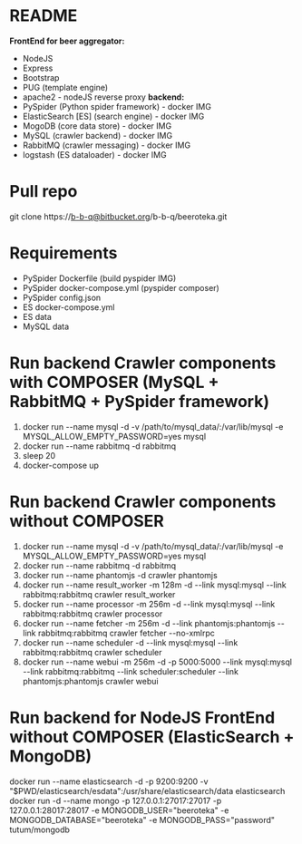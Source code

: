 # README #
**FrontEnd for beer aggregator:**
 - NodeJS
 - Express
 - Bootstrap
 - PUG (template engine)
 - apache2 - nodeJS reverse proxy 
**backend:**
 - PySpider (Python spider framework) - docker IMG
 - ElasticSearch [ES] (search engine) - docker IMG
 - MogoDB (core data store) - docker IMG
 - MySQL (crawler backend) - docker IMG
 - RabbitMQ (crawler messaging) - docker IMG
 - logstash (ES dataloader) - docker IMG

# Pull repo
git clone https://b-b-q@bitbucket.org/b-b-q/beeroteka.git

# Requirements
 - PySpider Dockerfile (build pyspider IMG)
 - PySpider docker-compose.yml (pyspider composer)
 - PySpider config.json
 - ES docker-compose.yml
 - ES data
 - MySQL data
 
# Run backend Crawler components with COMPOSER (MySQL + RabbitMQ + PySpider framework)
1. docker run --name mysql -d -v /path/to/mysql_data/:/var/lib/mysql -e MYSQL_ALLOW_EMPTY_PASSWORD=yes mysql
2. docker run --name rabbitmq -d rabbitmq
3. sleep 20
4. docker-compose up

# Run backend Crawler components without COMPOSER 
1. docker run --name mysql -d -v /path/to/mysql_data/:/var/lib/mysql -e MYSQL_ALLOW_EMPTY_PASSWORD=yes mysql
2. docker run --name rabbitmq -d rabbitmq
3. docker run --name phantomjs -d crawler phantomjs
4. docker run --name result_worker -m 128m -d --link mysql:mysql --link rabbitmq:rabbitmq crawler result_worker
5. docker run --name processor -m 256m -d --link mysql:mysql --link rabbitmq:rabbitmq crawler processor
6. docker run --name fetcher -m 256m -d --link phantomjs:phantomjs --link rabbitmq:rabbitmq crawler fetcher --no-xmlrpc
7. docker run --name scheduler -d --link mysql:mysql --link rabbitmq:rabbitmq crawler scheduler
8. docker run --name webui -m 256m -d -p 5000:5000 --link mysql:mysql --link rabbitmq:rabbitmq --link scheduler:scheduler --link phantomjs:phantomjs crawler webui

# Run backend for NodeJS FrontEnd without COMPOSER (ElasticSearch + MongoDB)
docker run --name elasticsearch -d -p 9200:9200 -v "$PWD/elasticsearch/esdata":/usr/share/elasticsearch/data elasticsearch
docker run -d --name mongo -p 127.0.0.1:27017:27017 -p 127.0.0.1:28017:28017 -e MONGODB_USER="beeroteka" -e MONGODB_DATABASE="beeroteka" -e MONGODB_PASS="password" tutum/mongodb
